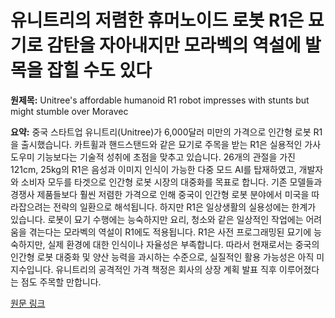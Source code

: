 # 유니트리의 저렴한 휴머노이드 로봇 R1은 묘기로 감탄을 자아내지만 모라벡의 역설에 발목을 잡힐 수도 있다

**원제목:** Unitree's affordable humanoid R1 robot impresses with stunts but might stumble over Moravec

**요약:** 중국 스타트업 유니트리(Unitree)가 6,000달러 미만의 가격으로 인간형 로봇 R1을 출시했습니다.  카트휠과 핸드스탠드와 같은 묘기로 주목을 받는 R1은 실용적인 가사 도우미 기능보다는 기술적 성취에 초점을 맞추고 있습니다.  26개의 관절을 가진 121cm, 25kg의 R1은 음성과 이미지 인식이 가능한 다중 모드 AI를 탑재하였고, 개발자와 소비자 모두를 타겟으로 인간형 로봇 시장의 대중화를 목표로 합니다.  기존 모델들과 경쟁사 제품들보다 훨씬 저렴한 가격으로 인해 중국이 인간형 로봇 분야에서 미국을 따라잡으려는 전략의 일환으로 해석됩니다. 하지만 R1은 일상생활의 실용성에는 한계가 있습니다.  로봇이 묘기 수행에는 능숙하지만 요리, 청소와 같은 일상적인 작업에는 어려움을 겪는다는 모라벡의 역설이 R1에도 적용됩니다.  R1은 사전 프로그래밍된 묘기에 능숙하지만, 실제 환경에 대한 인식이나 자율성은 부족합니다. 따라서 현재로서는 중국의 인간형 로봇 대중화 및 양산 능력을 과시하는 수준으로,  실질적인 활용 가능성은 아직 미지수입니다.  유니트리의 공격적인 가격 책정은 회사의 상장 계획 발표 직후 이루어졌다는 점도 주목할 만합니다.

[원문 링크](https://the-decoder.com/unitrees-cheap-r1-impresses-with-acrobatics-but-might-stumble-over-the-moravec-paradox/)
